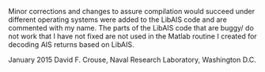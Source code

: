 Minor corrections and changes to assure compilation would succeed under different operating systems were added to the LibAIS code and are commented with my name. The parts of the LibAIS code that are buggy/ do not work that I have not fixed are not used in the Matlab routine I created for decoding AIS returns based on LibAIS.

January 2015 David F. Crouse, Naval Research Laboratory, Washington D.C.